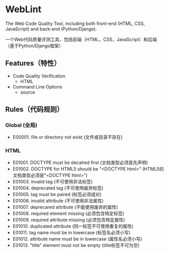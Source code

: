 # WebLint

The Web Code Quality Tool, including both front-end (HTML, CSS, JavaScript) and back-end (Python/Django).

一个Web代码质量评测工具，包括前端（HTML，CSS，JavaScript）和后端（基于Python/Django框架）

## Features（特性）

- Code Quality Verification
  - HTML
- Command Line Options
  - source

## Rules（代码规则）

### Global (全局)

- E00001. file or directory not exist (文件或目录不存在)

### HTML

- E01001. DOCTYPE must be decalred first (文档类型必须首先声明)
- E01002. DOCTYPE for HTML5 should be "&lt;DOCTYPE html&gt;" (HTML5的文档类型必须是"&lt;DOCTYPE html&gt;")
- E01003. invalid tag (不可使用非法标签)
- E01004. deprecated tag (不可使用废弃标签)
- E01005. tag must be paired (标签必须成对)
- E01006. invalid attribute (不可使用非法属性)
- E01007. deprecared attribute (不能使用废弃的属性)
- E01008. required element missing (必须包含特定标签)
- E01009. required attribute missing (必须包含特定属性)
- E01010. duplicated attribute (同一标签不可使用重复的属性)
- E01011. tag name must be in lowercase (标签名必须小写)
- E01012. attribute name must be in lowercase (属性名必须小写)
- E01013. "title" element must not be empty (title标签不可为空)

